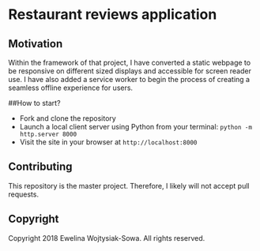 # **Restaurant reviews application**

## Motivation

Within the framework of that project, I have converted a static webpage to be responsive on different sized displays and accessible for screen reader use. I have also added a service worker to begin the process of creating a seamless offline experience for users.

##How to start?
- Fork and clone the repository
- Launch a local client server using Python from your terminal: `python -m http.server 8000`
- Visit the site in your browser at `http://localhost:8000`

## Contributing

This repository is the master project. Therefore, I likely will not accept pull requests.

## Copyright

Copyright 2018 Ewelina Wojtysiak-Sowa. All rights reserved.
